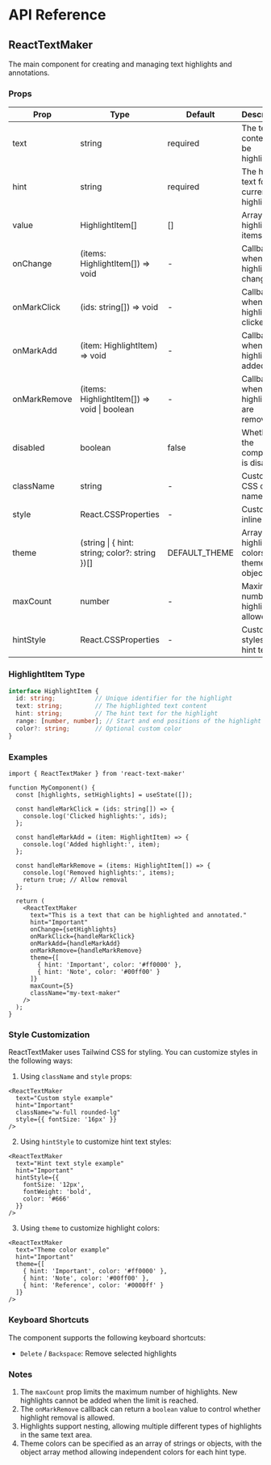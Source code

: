 # API Reference

## ReactTextMaker

The main component for creating and managing text highlights and annotations.

### Props

| Prop | Type | Default | Description |
|------|------|---------|-------------|
| text | string | required | The text content to be highlighted |
| hint | string | required | The hint text for the current highlight |
| value | HighlightItem[] | [] | Array of highlight items |
| onChange | (items: HighlightItem[]) => void | - | Callback when highlights change |
| onMarkClick | (ids: string[]) => void | - | Callback when a highlight is clicked |
| onMarkAdd | (item: HighlightItem) => void | - | Callback when a highlight is added |
| onMarkRemove | (items: HighlightItem[]) => void \| boolean | - | Callback when highlights are removed |
| disabled | boolean | false | Whether the component is disabled |
| className | string | - | Custom CSS class name |
| style | React.CSSProperties | - | Custom inline styles |
| theme | (string \| { hint: string; color?: string })[] | DEFAULT_THEME | Array of highlight colors or theme objects |
| maxCount | number | - | Maximum number of highlights allowed |
| hintStyle | React.CSSProperties | - | Custom styles for hint text |

### HighlightItem Type

```typescript
interface HighlightItem {
  id: string;           // Unique identifier for the highlight
  text: string;         // The highlighted text content
  hint: string;         // The hint text for the highlight
  range: [number, number]; // Start and end positions of the highlight
  color?: string;       // Optional custom color
}
```

### Examples

```tsx
import { ReactTextMaker } from 'react-text-maker'

function MyComponent() {
  const [highlights, setHighlights] = useState([]);
  
  const handleMarkClick = (ids: string[]) => {
    console.log('Clicked highlights:', ids);
  };

  const handleMarkAdd = (item: HighlightItem) => {
    console.log('Added highlight:', item);
  };

  const handleMarkRemove = (items: HighlightItem[]) => {
    console.log('Removed highlights:', items);
    return true; // Allow removal
  };

  return (
    <ReactTextMaker
      text="This is a text that can be highlighted and annotated."
      hint="Important"
      onChange={setHighlights}
      onMarkClick={handleMarkClick}
      onMarkAdd={handleMarkAdd}
      onMarkRemove={handleMarkRemove}
      theme={[
        { hint: 'Important', color: '#ff0000' },
        { hint: 'Note', color: '#00ff00' }
      ]}
      maxCount={5}
      className="my-text-maker"
    />
  );
}
```

### Style Customization

ReactTextMaker uses Tailwind CSS for styling. You can customize styles in the following ways:

1. Using `className` and `style` props:
```tsx
<ReactTextMaker
  text="Custom style example"
  hint="Important"
  className="w-full rounded-lg"
  style={{ fontSize: '16px' }}
/>
```

2. Using `hintStyle` to customize hint text styles:
```tsx
<ReactTextMaker
  text="Hint text style example"
  hint="Important"
  hintStyle={{
    fontSize: '12px',
    fontWeight: 'bold',
    color: '#666'
  }}
/>
```

3. Using `theme` to customize highlight colors:
```tsx
<ReactTextMaker
  text="Theme color example"
  hint="Important"
  theme={[
    { hint: 'Important', color: '#ff0000' },
    { hint: 'Note', color: '#00ff00' },
    { hint: 'Reference', color: '#0000ff' }
  ]}
/>
```

### Keyboard Shortcuts

The component supports the following keyboard shortcuts:

- `Delete` / `Backspace`: Remove selected highlights

### Notes

1. The `maxCount` prop limits the maximum number of highlights. New highlights cannot be added when the limit is reached.
2. The `onMarkRemove` callback can return a `boolean` value to control whether highlight removal is allowed.
3. Highlights support nesting, allowing multiple different types of highlights in the same text area.
4. Theme colors can be specified as an array of strings or objects, with the object array method allowing independent colors for each hint type.
